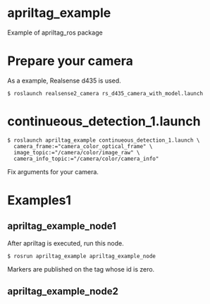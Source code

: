 apriltag_example
====

Example of apriltag_ros package

# Prepare your camera
As a example, Realsense d435 is used.
```
$ roslaunch realsense2_camera rs_d435_camera_with_model.launch
```

# continueous_detection_1.launch
```
$ roslaunch apriltag_example continueous_detection_1.launch \
  camera_frame:="camera_color_optical_frame" \
  image_topic:="/camera/color/image_raw" \
  camera_info_topic:="/camera/color/camera_info"
```

Fix arguments for your camera.

# Examples1
## apriltag_example_node1
After apriltag is executed, run this node.
```
$ rosrun apriltag_example apriltag_example_node
```
Markers are published on the tag whose id is zero.

## apriltag_example_node2
